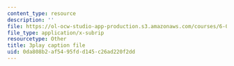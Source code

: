 ```yaml
---
content_type: resource
description: ''
file: https://ol-ocw-studio-app-production.s3.amazonaws.com/courses/6-004-computation-structures-spring-2017/0da808b2af5495fdd145c26ad220f2dd_VdRC2raV8fA.srt
file_type: application/x-subrip
resourcetype: Other
title: 3play caption file
uid: 0da808b2-af54-95fd-d145-c26ad220f2dd
---
```

